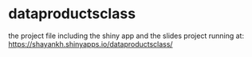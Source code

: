 dataproductsclass
=================

the project file including the shiny app and the slides
project running at:
https://shayankh.shinyapps.io/dataproductsclass/
